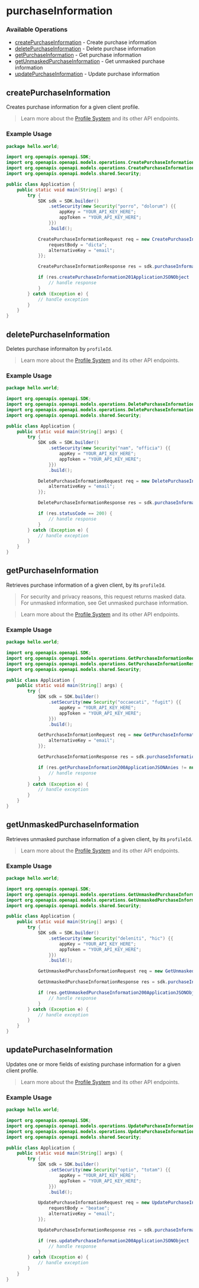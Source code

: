 # purchaseInformation

### Available Operations

* [createPurchaseInformation](#createpurchaseinformation) - Create purchase information
* [deletePurchaseInformation](#deletepurchaseinformation) - Delete purchase information
* [getPurchaseInformation](#getpurchaseinformation) - Get purchase information
* [getUnmaskedPurchaseInformation](#getunmaskedpurchaseinformation) - Get unmasked purchase information
* [updatePurchaseInformation](#updatepurchaseinformation) - Update purchase information

## createPurchaseInformation

Creates purchase information for a given client profile.

> Learn more about the [Profile System](https://developers.vtex.com/vtex-rest-api/docs/profile-system) and its other API endpoints.

### Example Usage

```java
package hello.world;

import org.openapis.openapi.SDK;
import org.openapis.openapi.models.operations.CreatePurchaseInformationRequest;
import org.openapis.openapi.models.operations.CreatePurchaseInformationResponse;
import org.openapis.openapi.models.shared.Security;

public class Application {
    public static void main(String[] args) {
        try {
            SDK sdk = SDK.builder()
                .setSecurity(new Security("porro", "dolorum") {{
                    appKey = "YOUR_API_KEY_HERE";
                    appToken = "YOUR_API_KEY_HERE";
                }})
                .build();

            CreatePurchaseInformationRequest req = new CreatePurchaseInformationRequest("application/json", "application/json", "70caf394-8534-447e-a0ca-1803c669c771") {{
                requestBody = "dicta";
                alternativeKey = "email";
            }};            

            CreatePurchaseInformationResponse res = sdk.purchaseInformation.createPurchaseInformation(req);

            if (res.createPurchaseInformation201ApplicationJSONObject != null) {
                // handle response
            }
        } catch (Exception e) {
            // handle exception
        }
    }
}
```

## deletePurchaseInformation

Deletes purchase informaiton by `profileId`.

> Learn more about the [Profile System](https://developers.vtex.com/vtex-rest-api/docs/profile-system) and its other API endpoints.

### Example Usage

```java
package hello.world;

import org.openapis.openapi.SDK;
import org.openapis.openapi.models.operations.DeletePurchaseInformationRequest;
import org.openapis.openapi.models.operations.DeletePurchaseInformationResponse;
import org.openapis.openapi.models.shared.Security;

public class Application {
    public static void main(String[] args) {
        try {
            SDK sdk = SDK.builder()
                .setSecurity(new Security("nam", "officia") {{
                    appKey = "YOUR_API_KEY_HERE";
                    appToken = "YOUR_API_KEY_HERE";
                }})
                .build();

            DeletePurchaseInformationRequest req = new DeletePurchaseInformationRequest("application/json", "application/json", "70caf394-8534-447e-a0ca-1803c669c771") {{
                alternativeKey = "email";
            }};            

            DeletePurchaseInformationResponse res = sdk.purchaseInformation.deletePurchaseInformation(req);

            if (res.statusCode == 200) {
                // handle response
            }
        } catch (Exception e) {
            // handle exception
        }
    }
}
```

## getPurchaseInformation

Retrieves purchase information of a given client, by its `profileId`.

> For security and privacy reasons, this request returns masked data. For unmasked information, see Get unmasked purchase information.

> Learn more about the [Profile System](https://developers.vtex.com/vtex-rest-api/docs/profile-system) and its other API endpoints.

### Example Usage

```java
package hello.world;

import org.openapis.openapi.SDK;
import org.openapis.openapi.models.operations.GetPurchaseInformationRequest;
import org.openapis.openapi.models.operations.GetPurchaseInformationResponse;
import org.openapis.openapi.models.shared.Security;

public class Application {
    public static void main(String[] args) {
        try {
            SDK sdk = SDK.builder()
                .setSecurity(new Security("occaecati", "fugit") {{
                    appKey = "YOUR_API_KEY_HERE";
                    appToken = "YOUR_API_KEY_HERE";
                }})
                .build();

            GetPurchaseInformationRequest req = new GetPurchaseInformationRequest("application/json", "application/json", "70caf394-8534-447e-a0ca-1803c669c771") {{
                alternativeKey = "email";
            }};            

            GetPurchaseInformationResponse res = sdk.purchaseInformation.getPurchaseInformation(req);

            if (res.getPurchaseInformation200ApplicationJSONAnies != null) {
                // handle response
            }
        } catch (Exception e) {
            // handle exception
        }
    }
}
```

## getUnmaskedPurchaseInformation

Retrieves unmasked purchase information of a given client, by its `profileId`.

> Learn more about the [Profile System](https://developers.vtex.com/vtex-rest-api/docs/profile-system) and its other API endpoints.

### Example Usage

```java
package hello.world;

import org.openapis.openapi.SDK;
import org.openapis.openapi.models.operations.GetUnmaskedPurchaseInformationRequest;
import org.openapis.openapi.models.operations.GetUnmaskedPurchaseInformationResponse;
import org.openapis.openapi.models.shared.Security;

public class Application {
    public static void main(String[] args) {
        try {
            SDK sdk = SDK.builder()
                .setSecurity(new Security("deleniti", "hic") {{
                    appKey = "YOUR_API_KEY_HERE";
                    appToken = "YOUR_API_KEY_HERE";
                }})
                .build();

            GetUnmaskedPurchaseInformationRequest req = new GetUnmaskedPurchaseInformationRequest("application/json", "application/json", "70caf394-8534-447e-a0ca-1803c669c771");            

            GetUnmaskedPurchaseInformationResponse res = sdk.purchaseInformation.getUnmaskedPurchaseInformation(req);

            if (res.getUnmaskedPurchaseInformation200ApplicationJSONObjects != null) {
                // handle response
            }
        } catch (Exception e) {
            // handle exception
        }
    }
}
```

## updatePurchaseInformation

Updates one or more fields of existing purchase information for a given client profile.

> Learn more about the [Profile System](https://developers.vtex.com/vtex-rest-api/docs/profile-system) and its other API endpoints.

### Example Usage

```java
package hello.world;

import org.openapis.openapi.SDK;
import org.openapis.openapi.models.operations.UpdatePurchaseInformationRequest;
import org.openapis.openapi.models.operations.UpdatePurchaseInformationResponse;
import org.openapis.openapi.models.shared.Security;

public class Application {
    public static void main(String[] args) {
        try {
            SDK sdk = SDK.builder()
                .setSecurity(new Security("optio", "totam") {{
                    appKey = "YOUR_API_KEY_HERE";
                    appToken = "YOUR_API_KEY_HERE";
                }})
                .build();

            UpdatePurchaseInformationRequest req = new UpdatePurchaseInformationRequest("application/json", "application/json", "70caf394-8534-447e-a0ca-1803c669c771") {{
                requestBody = "beatae";
                alternativeKey = "email";
            }};            

            UpdatePurchaseInformationResponse res = sdk.purchaseInformation.updatePurchaseInformation(req);

            if (res.updatePurchaseInformation200ApplicationJSONObject != null) {
                // handle response
            }
        } catch (Exception e) {
            // handle exception
        }
    }
}
```
